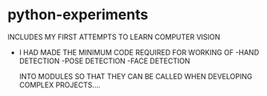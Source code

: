 # python-experiments
INCLUDES MY FIRST ATTEMPTS TO LEARN COMPUTER VISION


* I HAD MADE THE  MINIMUM CODE REQUIRED FOR WORKING OF
        -HAND DETECTION
        -POSE DETECTION
  -FACE DETECTION



   INTO MODULES SO THAT THEY CAN BE  CALLED WHEN DEVELOPING COMPLEX PROJECTS....

